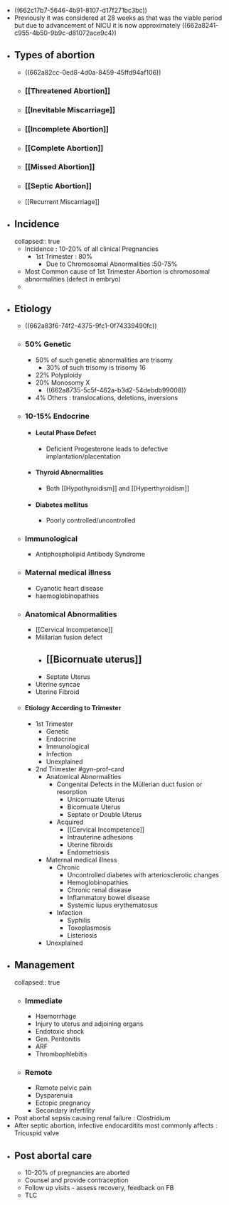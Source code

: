 - ((662c17b7-5646-4b91-8107-d17f271bc3bc))
- Previously it was considered at 28 weeks as that was the viable period but due to advancement of NICU it is now approximately ((662a8241-c955-4b50-9b9c-d81072ace9c4))
- ## Types of abortion
	- ((662a82cc-0ed8-4d0a-8459-45ffd94af106))
	- ### [[Threatened Abortion]]
	- ### [[Inevitable Miscarriage]]
	- ### [[Incomplete Abortion]]
	- ### [[Complete Abortion]]
	- ### [[Missed Abortion]]
	- ### [[Septic Abortion]]
	- [[Recurrent Miscarriage]]
- ## Incidence
  collapsed:: true
	- Incidence : 10-20% of all clinical Pregnancies
		- 1st Trimester : 80%
			- Due to Chromosomal Abnormalities :50-75%
	- Most Common cause of 1st Trimester Abortion is chromosomal abnormalities (defect in embryo)
	-
- ## Etiology
	- ((662a83f6-74f2-4375-9fc1-0f74339490fc))
	- ### 50% Genetic
		- 50% of such genetic abnormalities are trisomy
			- 30% of such trisomy is trisomy 16
		- 22% Polyploidy
		- 20% Monosomy X
			- ((662a8735-5c5f-462a-b3d2-54debdb99008))
		- 4% Others : translocations, deletions, inversions
	- ### 10-15% Endocrine
		- #### Leutal Phase Defect
			- Deficient Progesterone leads to defective implantation/placentation
		- #### Thyroid Abnormalities
			- Both [[Hypothyroidism]] and [[Hyperthyroidism]]
		- #### Diabetes mellitus
			- Poorly controlled/uncontrolled
	- ### Immunological
		- Antiphospholipid Antibody Syndrome
	- ### Maternal medical illness
		- Cyanotic heart disease
		- haemoglobinopathies
	- ### Anatomical Abnormalities
		- [[Cervical Incompetence]]
		- Miillarian fusion defect
			- [[Bicornuate uterus]]
				-
			- Septate Uterus
		- Uterine syncae
		- Uterine Fibroid
	- #### Etiology According to Trimester
		- 1st Trimester
			- Genetic
			- Endocrine
			- Immunological
			- Infection
			- Unexplained
		- 2nd Trimester #gyn-prof-card
			- Anatomical Abnormalities
				- Congenital Defects in the Müllerian duct fusion or resorption
					- Unicornuate Uterus
					- Bicornuate Uterus
					- Septate or Double Uterus
				- Acquired
					- [[Cervical Incompetence]]
					- Intrauterine adhesions
					- Uterine fibroids
					- Endometriosis
			- Maternal medical illness
				- Chronic
					- Uncontrolled diabetes with arteriosclerotic changes
					- Hemoglobinopathies
					- Chronic renal disease
					- Inflammatory bowel disease
					- Systemic lupus erythematosus
				- Infection
					- Syphilis
					- Toxoplasmosis
					- Listeriosis
			- Unexplained
- ## Management
  collapsed:: true
	- ### Immediate
		- Haemorrhage
		- Injury to uterus and adjoining organs
		- Endotoxic shock
		- Gen. Peritonitis
		- ARF
		- Thrombophlebitis
	- ### Remote
		- Remote pelvic pain
		- Dysparenuia
		- Ectopic pregnancy
		- Secondary infertility
- Post abortal sepsis causing renal failure : Clostridium
- After septic abortion, infective endocarditits most commonly affects : Tricuspid valve
- ## Post abortal care
	- 10-20% of pregnancies are aborted
	- Counsel and provide contraception
	- Follow up visits - assess recovery, feedback on FB
	- TLC